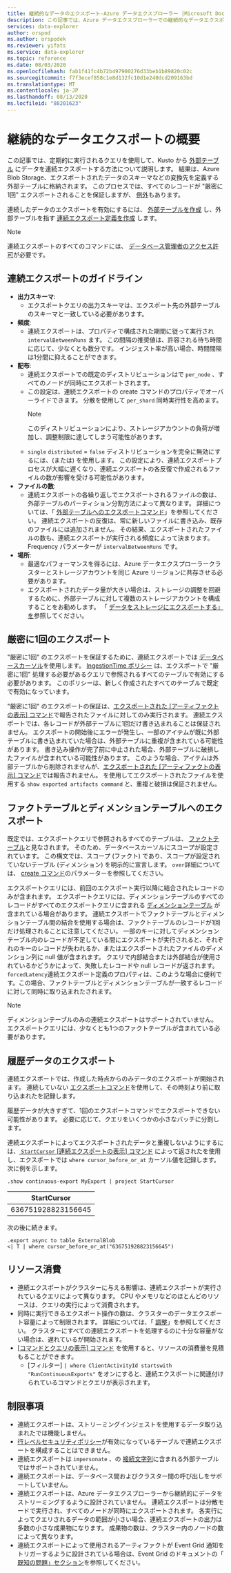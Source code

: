 ```yaml
---
title: 継続的なデータのエクスポート-Azure データエクスプローラー |Microsoft Docs
description: この記事では、Azure データエクスプローラーでの継続的なデータエクスポートについて説明します。
services: data-explorer
author: orspod
ms.author: orspodek
ms.reviewer: yifats
ms.service: data-explorer
ms.topic: reference
ms.date: 08/03/2020
ms.openlocfilehash: fab1f41fc4b72b497900276d33beb1b89820c02c
ms.sourcegitcommit: f7f3ecef858c1e8d132fc10d1e240dcd209163bd
ms.translationtype: MT
ms.contentlocale: ja-JP
ms.lasthandoff: 08/13/2020
ms.locfileid: "88201623"
---
```

# <a name="continuous-data-export-overview"></a>継続的なデータエクスポートの概要

この記事では、定期的に実行されるクエリを使用して、Kusto から [外部テーブル](../externaltables.md) にデータを連続エクスポートする方法について説明します。 結果は、Azure Blob Storage、エクスポートされたデータのスキーマなどの変換先を定義する外部テーブルに格納されます。 このプロセスでは、すべてのレコードが "厳密に1回" エクスポートされることを保証しますが、 [例外](#exactly-once-export)もあります。 

連続したデータのエクスポートを有効にするには、 [外部テーブルを作成](../external-tables-azurestorage-azuredatalake.md#create-or-alter-external-table) し、外部テーブルを指す [連続エクスポート定義を作成](create-alter-continuous.md) します。 

> [!NOTE]
> 連続エクスポートのすべてのコマンドには、 [データベース管理者のアクセス許可](../access-control/role-based-authorization.md)が必要です。

## <a name="continuous-export-guidelines"></a>連続エクスポートのガイドライン

* **出力スキーマ**:
  * エクスポートクエリの出力スキーマは、エクスポート先の外部テーブルのスキーマと一致している必要があります。 
* **頻度**:
  * 連続エクスポートは、プロパティで構成された期間に従って実行され `intervalBetweenRuns` ます。 この間隔の推奨値は、許容される待ち時間に応じて、少なくとも数分です。 インジェスト率が高い場合、時間間隔は1分間に抑えることができます。
* **配布**:
  * 連続エクスポートでの既定のディストリビューションはで `per_node` 、すべてのノードが同時にエクスポートされます。 
  * この設定は、連続エクスポートの create コマンドのプロパティでオーバーライドできます。 分散を使用して `per_shard` 同時実行性を高めます。
    > [!NOTE]
    > このディストリビューションにより、ストレージアカウントの負荷が増加し、調整制限に達してしまう可能性があります。 
  * `single` `distributed` = `false` ディストリビューションを完全に無効にするには、(または) を使用します。 この設定により、連続エクスポートプロセスが大幅に遅くなり、連続エクスポートの各反復で作成されるファイルの数が影響を受ける可能性があります。 
* **ファイルの数**:
  * 連続エクスポートの各繰り返しでエクスポートされるファイルの数は、外部テーブルのパーティション分割方法によって異なります。 詳細については、「 [外部テーブルへのエクスポートコマンド](export-data-to-an-external-table.md#number-of-files)」を参照してください。 連続エクスポートの反復は、常に新しいファイルに書き込み、既存のファイルには追加されません。 その結果、エクスポートされたファイルの数も、連続エクスポートが実行される頻度によって決まります。 Frequency パラメーターが `intervalBetweenRuns` です。
* **場所**:
  * 最適なパフォーマンスを得るには、Azure データエクスプローラークラスターとストレージアカウントを同じ Azure リージョンに共存させる必要があります。
  * エクスポートされたデータ量が大きい場合は、ストレージの調整を回避するために、外部テーブルに対して複数のストレージアカウントを構成することをお勧めします。 「 [データをストレージにエクスポートする」を](export-data-to-storage.md#known-issues)参照してください。

## <a name="exactly-once-export"></a>厳密に1回のエクスポート

"厳密に1回" のエクスポートを保証するために、連続エクスポートでは [データベースカーソル](../databasecursor.md)を使用します。 [IngestionTime ポリシー](../ingestiontime-policy.md) は、エクスポートで "厳密に1回" 処理する必要があるクエリで参照されるすべてのテーブルで有効にする必要があります。 このポリシーは、新しく作成されたすべてのテーブルで既定で有効になっています。

"厳密に1回" のエクスポートの保証は、[エクスポートされた [アーティファクトの表示] コマンド](show-continuous-artifacts.md)で報告されたファイルに対してのみ実行されます。 連続エクスポートでは、各レコードが外部テーブルに1回だけ書き込まれることは保証されません。 エクスポートの開始後にエラーが発生し、一部のアイテムが既に外部テーブルに書き込まれていた場合は、外部テーブルに重複が含まれている可能性があります。 書き込み操作が完了前に中止された場合、外部テーブルに破損したファイルが含まれている可能性があります。 このような場合、アイテムは外部テーブルから削除されませんが、[エクスポートされた [アーティファクトの表示] コマンド](show-continuous-artifacts.md)では報告されません。 を使用してエクスポートされたファイルを使用する `show exported artifacts command` と、重複と破損は保証されません。

## <a name="export-to-fact-and-dimension-tables"></a>ファクトテーブルとディメンションテーブルへのエクスポート

既定では、エクスポートクエリで参照されるすべてのテーブルは、 [ファクトテーブル](../../concepts/fact-and-dimension-tables.md)と見なされます。 そのため、データベースカーソルにスコープが設定されています。 この構文では、スコープ (ファクト) であり、スコープが設定されていないテーブル (ディメンション) を明示的に宣言します。 `over`詳細については、 [create コマンド](create-alter-continuous.md)のパラメーターを参照してください。

エクスポートクエリには、前回のエクスポート実行以降に結合されたレコードのみが含まれます。 エクスポートクエリには、ディメンションテーブルのすべてのレコードがすべてのエクスポートクエリに含まれる [ディメンションテーブル](../../concepts/fact-and-dimension-tables.md) が含まれている場合があります。 連続エクスポートでファクトテーブルとディメンションテーブル間の結合を使用する場合は、ファクトテーブルのレコードが1回だけ処理されることに注意してください。 一部のキーに対してディメンションテーブル内のレコードが不足している間にエクスポートが実行されると、それぞれのキーのレコードが失われるか、またはエクスポートされたファイルのディメンション列に null 値が含まれます。 クエリで内部結合または外部結合が使用されているかどうかによって、失敗したレコードや null レコードが返されます。 `forcedLatency`連続エクスポート定義のプロパティは、このような場合に便利です。この場合、ファクトテーブルとディメンションテーブルが一致するレコードに対して同時に取り込まれたされます。

> [!NOTE]
> ディメンションテーブルのみの連続エクスポートはサポートされていません。 エクスポートクエリには、少なくとも1つのファクトテーブルが含まれている必要があります。

## <a name="exporting-historical-data"></a>履歴データのエクスポート

連続エクスポートでは、作成した時点からのみデータのエクスポートが開始されます。 連続していない [エクスポートコマンド](export-data-to-an-external-table.md)を使用して、その時刻より前に取り込まれたを記録します。 

履歴データが大きすぎて、1回のエクスポートコマンドでエクスポートできない可能性があります。 必要に応じて、クエリをいくつかの小さなバッチに分割します。 

連続エクスポートによってエクスポートされたデータと重複しないようにするには、[ `StartCursor` [連続エクスポートの表示] コマンド](show-continuous-export.md) によって返されたを使用し、エクスポートでは `where cursor_before_or_at` カーソル値を記録します。 次に例を示します。

```kusto
.show continuous-export MyExport | project StartCursor
```

| StartCursor        |
|--------------------|
| 636751928823156645 |

次の後に続きます。 

```kusto
.export async to table ExternalBlob
<| T | where cursor_before_or_at("636751928823156645")
```

## <a name="resource-consumption"></a>リソース消費

* 連続エクスポートがクラスターに与える影響は、連続エクスポートが実行されているクエリによって異なります。 CPU やメモリなどのほとんどのリソースは、クエリの実行によって消費されます。 
* 同時に実行できるエクスポート操作の数は、クラスターのデータエクスポート容量によって制限されます。 詳細については、「 [調整](../../management/capacitypolicy.md#throttling)」を参照してください。 クラスターにすべての連続エクスポートを処理するのに十分な容量がない場合は、遅れているが開始されます。
* [ [コマンドとクエリの表示] コマンド](../commands-and-queries.md) を使用すると、リソースの消費量を見積もることができます。 
  * [フィルター] `| where ClientActivityId startswith "RunContinuousExports"` をオンにすると、連続エクスポートに関連付けられているコマンドとクエリが表示されます。

## <a name="limitations"></a>制限事項

* 連続エクスポートは、ストリーミングインジェストを使用するデータ取り込まれたでは機能しません。 
* [行レベルセキュリティポリシー](../../management/rowlevelsecuritypolicy.md)が有効になっているテーブルで連続エクスポートを構成することはできません。
* 連続エクスポートは `impersonate` 、の [接続文字列](../../api/connection-strings/storage.md)に含まれる外部テーブルではサポートされていません。
* 連続エクスポートは、データベース間およびクラスター間の呼び出しをサポートしていません。
* 連続エクスポートは、Azure データエクスプローラーから継続的にデータをストリーミングするように設計されていません。 連続エクスポートは分散モードで実行され、すべてのノードが同時にエクスポートされます。 各実行によってクエリされるデータの範囲が小さい場合、連続エクスポートの出力は多数の小さな成果物になります。 成果物の数は、クラスター内のノードの数によって異なります。
* 連続エクスポートによって使用されるアーティファクトが Event Grid 通知をトリガーするように設計されている場合は、Event Grid のドキュメントの「 [既知の問題」セクション](../../../ingest-data-event-grid-overview.md#known-event-grid-issues)を参照してください。
 